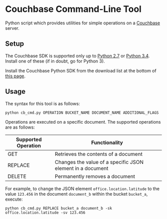 # Couchbase Command-Line Tool

Python script which provides utilities for simple operations on a [Couchbase](https://www.couchbase.com/) server.

## Setup

The Couchbase SDK is supported only up to [Python 2.7](https://www.python.org/download/releases/2.7/) or [Python 3.4](https://www.python.org/downloads/release/python-343/). Install one of these (if in doubt, go for Python 3).

Install the Couchbase Python SDK from the download list at the bottom of [this page](https://pypi.python.org/pypi/couchbase).

## Usage

The syntax for this tool is as follows:
```
python cb_cmd.py OPERATION BUCKET_NAME DOCUMENT_NAME ADDITIONAL_FLAGS
```

Operations are executed on a specific document. The supported operations are as follows:

| Supported Operation | Functionality |
| --- | --- |
| GET | Retrieves the contents of a document |
| REPLACE | Changes the value of a specific JSON element in a document |
| DELETE | Permanently removes a document |

For example, to change the JSON element `office.location.latitude` to the value `123.456` in the document `document_b` within the bucket `bucket_a`, execute:
```
python cb_cmd.py REPLACE bucket_a document_b -sk office.location.latitude -sv 123.456
```
